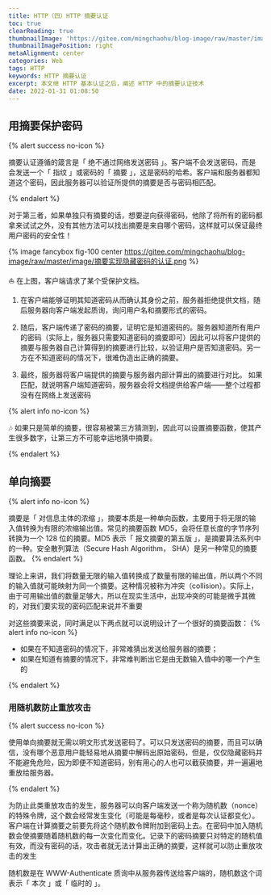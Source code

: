 ```yaml
---
title: HTTP（四）HTTP 摘要认证
toc: true
clearReading: true
thumbnailImage: 'https://gitee.com/mingchaohu/blog-image/raw/master/image/http权威指南.jpg'
thumbnailImagePosition: right
metaAlignment: center
categories: Web
tags: HTTP
keywords: HTTP 摘要认证
excerpt: 本文继 HTTP 基本认证之后，阐述 HTTP 中的摘要认证技术
date: 2022-01-31 01:08:50
---
```

<!-- toc -->

## 用摘要保护密码

{% alert success no-icon %}

摘要认证遵循的箴言是「 绝不通过网络发送密码 」。客户端不会发送密码，而是会发送一个「 指纹 」或密码的「 摘要 」，这是密码的哈希。客户端和服务器都知道这个密码，因此服务器可以验证所提供的摘要是否与密码相匹配。

{% endalert %}

对于第三者，如果单独只有摘要的话，想要逆向获得密码，他除了将所有的密码都拿来试试之外，没有其他方法可以找出摘要是来自哪个密码，这样就可以保证最终用户密码的安全性！

{% image fancybox fig-100  center https://gitee.com/mingchaohu/blog-image/raw/master/image/摘要实现隐藏密码的认证.png %}

:boat: 在上图，客户端请求了某个受保护文档。

1. 在客户端能够证明其知道密码从而确认其身份之前，服务器拒绝提供文档，随后服务器向客户端发起质询，询问用户名和摘要形式的密码。

2. 随后，客户端传递了密码的摘要，证明它是知道密码的。服务器知道所有用户的密码（实际上，服务器只需要知道密码的摘要即可）因此可以将客户提供的摘要与服务器自己计算得到的摘要进行比较，以验证用户是否知道密码。另一方在不知道密码的情况下，很难伪造出正确的摘要。

3. 最终，服务器将客户端提供的摘要与服务器内部计算出的摘要进行对比。 如果匹配，就说明客户端知道密码，服务器会将文档提供给客户端——整个过程都没有在网络上发送密码

{% alert info no-icon %}

:notes: 如果只是简单的摘要，很容易被第三方猜测到，因此可以设置摘要函数，使其产生很多数字，让第三方不可能幸运地猜中摘要。

{% endalert %}

## 单向摘要

{% alert info no-icon %}

摘要是「 对信息主体的浓缩 」，摘要本质是一种单向函数，主要用于将无限的输入值转换为有限的浓缩输出值。常见的摘要函数 MD5，会将任意长度的字节序列转换为一个 128 位的摘要。MD5 表示「 报文摘要的第五版 」，是摘要算法系列中的一种。安全散列算法（Secure Hash Algorithm， SHA）是另一种常见的摘要函数。
{% endalert %}

理论上来讲，我们将数量无限的输入值转换成了数量有限的输出值，所以两个不同的输入值就可能映射为同一个摘要。这种情况被称为冲突（collision）。实际上，由于可用输出值的数量足够大，所以在现实生活中，出现冲突的可能是微乎其微的，对我们要实现的密码匹配来说并不重要

对这些摘要来说，同时满足以下两点就可以说明设计了一个很好的摘要函数：
{% alert info no-icon %}

- 如果在不知道密码的情况下，非常难猜出发送给服务器的摘要；
- 如果在知道有摘要的情况下，非常难判断出它是由无数输入值中的哪一个产生的

{% endalert %}

### 用随机数防止重放攻击

{% alert success no-icon %}

使用单向摘要就无需以明文形式发送密码了。可以只发送密码的摘要，而且可以确信，没有哪个恶意用户能轻易地从摘要中解码出原始密码，但是，仅仅隐藏密码并不能避免危险，因为即便不知道密码，别有用心的人也可以截获摘要，并一遍遍地重放给服务器。

{% endalert %}

为防止此类重放攻击的发生，服务器可以向客户端发送一个称为随机数（nonce）的特殊令牌，这个数会经常发生变化（可能是每毫秒，或者是每次认证都变化）。客户端在计算摘要之前要先将这个随机数令牌附加到密码上去。在密码中加入随机数会使摘要随着随机数的每一次变化而变化。记录下的密码摘要只对特定的随机值有效，而没有密码的话，攻击者就无法计算出正确的摘要，这样就可以防止重放攻击的发生

随机数是在 WWW-Authenticate 质询中从服务器传送给客户端的，随机数这个词表示「 本次 」或「 临时的 」。
